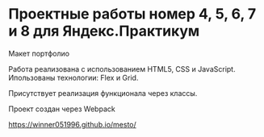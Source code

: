 # Проектные работы номер 4, 5, 6, 7 и 8 для Яндекс.Практикум

Макет портфолио

Работа реализована с использованием HTML5, СSS и JavaScript.
Ипользованы технологии: Flex и Grid. 

Присутствует реализация функционала через классы.

Проект создан через Webpack

https://winner051996.github.io/mesto/
